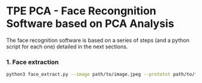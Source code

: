 # TPE PCA - Face Recongnition Software based on PCA Analysis

The face recognition software is based on a series of steps (and a python script for each one) detailed in the next sections.


### 1. Face extraction

```bash
python3 face_extract.py --image path/to/image.jpeg --prototxt path/to/file.prototxt --model path/to/file.caffemodel --confidence 0.2
```


